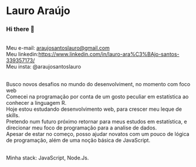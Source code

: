 # Lauro Araújo

### Hi there 👋


<br/>Meu e-mail: araujosantoslauro@gmail.com
<br/>Meu linkedin:https://www.linkedin.com/in/lauro-ara%C3%BAjo-santos-339357173/
<br/>Meu insta: @araujosantoslauro

<br/>Busco novos desafios no mundo do desenvolviment, no momento com foco web
<br/>Comecei na programação por conta de um gosto peculiar em estatística ao conhecer a linguagem R.
<br/>Hoje estou estudando desenvolvimento web, para crescer meu leque de skills.
<br/>Pretendo num futuro próximo retornar para meus estudos em estatística, e direcionar meu foco de programação para a analise de dados.
<br/>Apesar de estar no começo, posso ajudar novatos com um pouco de lógica de programação, além de uma noção básica de JavaScript.

<br/>Minha stack: JavaScript, Node.Js.
<br/>




<!--
**araujosantoslauro/araujosantoslauro** is a ✨ _special_ ✨ repository because its `README.md` (this file) appears on your GitHub profile.
Here are some ideas to get you started:

- 🔭 I’m currently working on ...
- 🌱 I’m currently learning ...
- 👯 I’m looking to collaborate on ...
- 🤔 I’m looking for help with ...
- 💬 Ask me about ...
- 📫 How to reach me: ...
- 😄 Pronouns: ...
- ⚡ Fun fact: ...
-->
